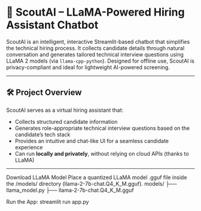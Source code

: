 # 🤖 ScoutAI – LLaMA-Powered Hiring Assistant Chatbot

ScoutAI is an intelligent, interactive Streamlit-based chatbot that simplifies the technical hiring process. It collects candidate details through natural conversation and generates tailored technical interview questions using LLaMA 2 models (via `llama-cpp-python`). Designed for offline use, ScoutAI is privacy-compliant and ideal for lightweight AI-powered screening.

---

## 🛠️ Project Overview

ScoutAI serves as a virtual hiring assistant that:
- Collects structured candidate information
- Generates role-appropriate technical interview questions based on the candidate’s tech stack
- Provides an intuitive and chat-like UI for a seamless candidate experience
- Can run **locally and privately**, without relying on cloud APIs (thanks to LLaMA)

---
Download LLaMA Model
Place a quantized LLaMA model .gguf file inside the /models/ directory (llama-2-7b-chat.Q4_K_M.gguf).
models/
├── llama_model.py
├── llama-2-7b-chat.Q4_K_M.gguf

Run the App:
streamlit run app.py

